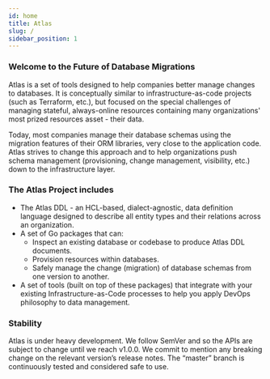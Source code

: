 ```yaml
---
id: home
title: Atlas
slug: /
sidebar_position: 1
---
```


### Welcome to the Future of Database Migrations
Atlas is a set of tools designed to help companies better manage changes to databases.
It is conceptually similar to infrastructure-as-code projects (such as Terraform, etc.),
but focused on the special challenges of managing stateful, always-online resources
containing many organizations' most prized resources asset - their data.

Today, most companies manage their database schemas using the migration features of
their ORM libraries, very close to the application code. Atlas strives to change this
approach and to help organizations push schema management (provisioning, change management,
visibility, etc.) down to the infrastructure layer.

### The Atlas Project includes
* The Atlas DDL - an HCL-based, dialect-agnostic, data definition language designed to
  describe all entity types and their relations across an organization.
* A set of Go packages that can:
    * Inspect an existing database or codebase to produce Atlas DDL documents.
    * Provision resources within databases.
    * Safely manage the change (migration) of database schemas from one version to another.
* A set of tools (built on top of these packages) that integrate with your existing
  Infrastructure-as-Code processes to help you apply DevOps philosophy to data management.

### Stability
Atlas is under heavy development.  We follow SemVer and so the APIs are subject to change until we reach v1.0.0.  We commit to mention any breaking change on the relevant version’s release notes. The “master” branch is continuously tested and considered safe to use.
